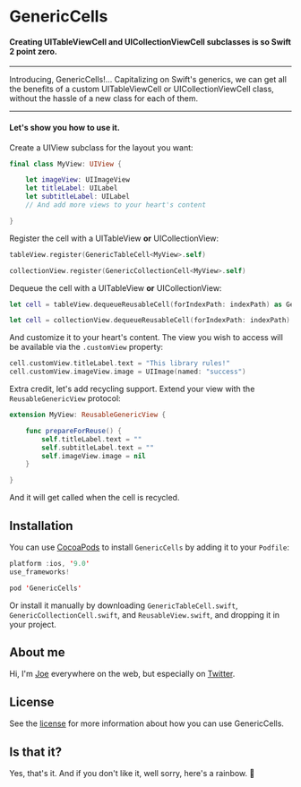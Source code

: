 # GenericCells

#### Creating UITableViewCell and UICollectionViewCell subclasses is so Swift 2 point zero.

---

Introducing, GenericCells!… Capitalizing on Swift's generics, we can get all the benefits of a custom UITableViewCell or UICollectionViewCell class, without the hassle of a new class for each of them.

---

#### Let's show you how to use it.

Create a UIView subclass for the layout you want:

```swift
final class MyView: UIView {

    let imageView: UIImageView
    let titleLabel: UILabel
    let subtitleLabel: UILabel
    // And add more views to your heart's content

}
```

Register the cell with a UITableView **or** UICollectionView:

```swift
tableView.register(GenericTableCell<MyView>.self)
```
```swift
collectionView.register(GenericCollectionCell<MyView>.self)
```

Dequeue the cell with a UITableView **or** UICollectionView:

```swift
let cell = tableView.dequeueReusableCell(forIndexPath: indexPath) as GenericTableCell<MyView>
```
```swift
let cell = collectionView.dequeueReusableCell(forIndexPath: indexPath) as GenericCollectionCell<MyView>
```

And customize it to your heart's content. The view you wish to access will be available via the `.customView` property:

```swift
cell.customView.titleLabel.text = "This library rules!"
cell.customView.imageView.image = UIImage(named: "success")
```

Extra credit, let's add recycling support. Extend your view with the `ReusableGenericView` protocol:

```swift
extension MyView: ReusableGenericView {

    func prepareForReuse() {
        self.titleLabel.text = ""
        self.subtitleLabel.text = ""
        self.imageView.image = nil
    }

}
```

And it will get called when the cell is recycled.

## Installation
You can use [CocoaPods](http://cocoapods.org/) to install `GenericCells` by adding it to your `Podfile`:

```swift
platform :ios, '9.0'
use_frameworks!

pod 'GenericCells'
```

Or install it manually by downloading `GenericTableCell.swift`, `GenericCollectionCell.swift`, and `ReusableView.swift`, and dropping it in your project.

## About me

Hi, I'm [Joe](http://fabisevi.ch) everywhere on the web, but especially on [Twitter](https://twitter.com/mergesort).

## License

See the [license](LICENSE) for more information about how you can use GenericCells.

## Is that it?

Yes, that's it. And if you don't like it, well sorry, here's a rainbow. 🌈
